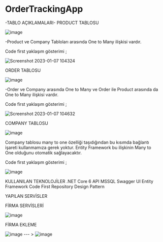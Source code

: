 # OrderTrackingApp
-TABLO AÇIKLAMALARI-
PRODUCT TABLOSU

![image](https://user-images.githubusercontent.com/107191110/211139822-cd0fa545-d67b-4fd9-9f5b-9e84b1944050.png)

-Product ve Company Tabloları arasında One to Many ilişkisi vardır.

Code first yaklaşım gösterimi ;

![Screenshot 2023-01-07 104324](https://user-images.githubusercontent.com/107191110/211139936-751d9fbb-c06f-4cbe-8aa3-9b29c8725c5b.png)

ORDER TABLOSU

![image](https://user-images.githubusercontent.com/107191110/211139997-39f99012-80fc-4ff7-8d7f-1e22ccaf1b80.png)

-Order ve Company arasında One to Many  ve Order ile Product arasında da One to Many ilişkisi vardır.

Code first yaklaşım gösterimi ;

![Screenshot 2023-01-07 104632](https://user-images.githubusercontent.com/107191110/211140042-a31c6f43-2a2a-40b7-b3ca-585a8722878c.png)

COMPANY TABLOSU

![image](https://user-images.githubusercontent.com/107191110/211140112-4d869e4e-0257-47f4-9b85-9c8a4393bbea.png)


Company tablosu many to one özelliği taşıdığından bu kısımda bağlantı işareti kullanmamıza gerek yoktur. Entity Framework bu ilişkinin Many to One olduğunu otomatik sağlayacaktır.

Code first yaklaşım gösterimi ;

![image](https://user-images.githubusercontent.com/107191110/211140138-3bd3ce26-8e45-4d35-9f34-a6f7f2013ec1.png)

KULLANILAN TEKNOLOJİLER
.NET Core 6 API
MSSQL
Swagger UI
Entity Framework Code First
Repository Design Pattern

YAPILAN SERVİSLER

FİRMA SERVİSLERİ

![image](https://user-images.githubusercontent.com/107191110/211140252-5cdd4757-01f9-44d0-8aac-35451525c1aa.png)

FİRMA EKLEME

![image](https://user-images.githubusercontent.com/107191110/211140266-ebc3bef2-b432-4e75-b459-7396abeaabbf.png)    --- >    ![image](https://user-images.githubusercontent.com/107191110/211140275-4ffe5ed2-f33e-4a87-bbdb-cd3d8e207542.png)





